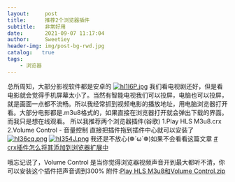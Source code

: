 ```yaml
---
layout:     post
title:      推荐2个浏览器插件
subtitle:   非常好用
date:       2021-09-07 11:17:04
author:     Sweetiey
header-img: img/post-bg-rwd.jpg
catalog:   true
tags:
    - 浏览器
---
```

   总所周知，大部分影视软件都是安卓的
[![hI1I6P.jpg](https://z3.ax1x.com/2021/09/07/hI1I6P.jpg)]()
      我们看电视剧还好，但是看电影就会觉得手机屏幕太小了。当然有智能电视我们可以投屏，电脑也可以投屏，就是画面一点都不流畅。所以我经常抓到视频电影的播放地址，用电脑浏览器打开看。大部分电影都是.m3u8格式的，如果直接在浏览器打开就会弹出下载的界面。而我只是想在线观看。
所以我推荐两个浏览器插件(谷歌)
1.Play HLS M3u8.crx
2.Volume Control - 音量控制
直接把插件拖到插件中心就可以安装了
[![hI36cq.png](https://z3.ax1x.com/2021/09/07/hI36cq.png)](https://imgtu.com/i/hI36cq)
[![hI354J.png](https://z3.ax1x.com/2021/09/07/hI354J.png)](https://imgtu.com/i/hI354J)
我还是不放心(❁´ω`❁)如果不会看看这篇文章
[# crx插件怎么将其添加到浏览器扩展中](https://blog.csdn.net/itcsdn_/article/details/109426619)

哦忘记说了，Volume Control 是当你觉得浏览器视频声音开到最大都听不清，你可以安装这个插件把声音调到300%
附件:[Play HLS M3u8和Volume Control.zip](https://tz6.lanzoui.com/iSo0utpo0yh)
